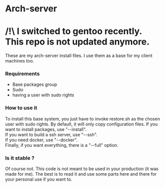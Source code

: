 Arch-server
===========

# /!\ I switched to gentoo recently. This repo is not updated anymore.

These are my arch-server install files.
I use them as a base for my client machines too.

### Requirements
- Base packages group
- Sudo
- having a user with sudo rights

### How to use it
To install this base system, you just have to invoke restore.sh as the chosen user with sudo rights.
By default, it will only copy configuration files. If you want to install packages, use "--install".  
If you want to build a ssh server, use "--ssh".  
If you need docker, use "--docker".  
Finally, if you want everything, there is a "--full" option.

### Is it stable ?
Of course not. This code is not meant to be used in your production (it was made for me).
The best is to read it and use some parts here and there for your personal use if you want to.
